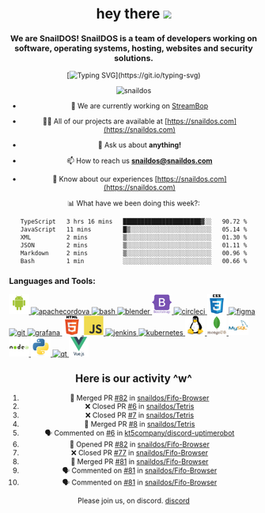 <h1 align="center">hey there <img src="https://media.giphy.com/media/hvRJCLFzcasrR4ia7z/giphy.gif" width="25px"></h1>
<h3 align="center">We are SnailDOS! SnailDOS is a team of developers working on software, operating systems, hosting, websites and security solutions.</h3>

<div align="center">

[![Typing SVG](https://readme-typing-svg.herokuapp.com?color=%23F7BD27&center=true&multiline=true&lines=We+love+coding!;We+support+open+source!;So%2C+check+our+repos+and+follow+us!+;Star+our+work!+It+keeps+us+motivated.)](https://git.io/typing-svg)

</div>

<p align="center"> <img src="https://komarev.com/ghpvc/?username=snaildos&label=Profile%20views&color=0e75b6&style=flat" alt="snaildos" /> </p>

<div align="center">

- 🔭 We are currently working on [StreamBop](https://snaildos.com/streambop)

- 👨‍💻 All of our projects are available at [https://snaildos.com](https://snaildos.com)

- 💬 Ask us about **anything!**

- 📫 How to reach us **snaildos@snaildos.com**

- 📄 Know about our experiences [https://snaildos.com](https://snaildos.com)
</div>

<p align="center">📊 What have we been doing this week?:</p>

<div align="center">

<!--START_SECTION:waka-->

```text
TypeScript   3 hrs 16 mins   ██████████████████████▓░░   90.72 %
JavaScript   11 mins         █▒░░░░░░░░░░░░░░░░░░░░░░░   05.14 %
XML          2 mins          ▒░░░░░░░░░░░░░░░░░░░░░░░░   01.30 %
JSON         2 mins          ▒░░░░░░░░░░░░░░░░░░░░░░░░   01.11 %
Markdown     2 mins          ▒░░░░░░░░░░░░░░░░░░░░░░░░   00.96 %
Bash         1 min           ░░░░░░░░░░░░░░░░░░░░░░░░░   00.66 %
```

<!--END_SECTION:waka-->

</div>

<div align="center">

<h3 align="left">Languages and Tools:</h3>
<p align="left"> <a href="https://developer.android.com" target="_blank"> <img src="https://raw.githubusercontent.com/devicons/devicon/master/icons/android/android-original-wordmark.svg" alt="android" width="40" height="40"/> </a> <a href="https://cordova.apache.org/" target="_blank"> <img src="https://www.vectorlogo.zone/logos/apache_cordova/apache_cordova-icon.svg" alt="apachecordova" width="40" height="40"/> </a> <a href="https://www.gnu.org/software/bash/" target="_blank"> <img src="https://www.vectorlogo.zone/logos/gnu_bash/gnu_bash-icon.svg" alt="bash" width="40" height="40"/> </a> <a href="https://www.blender.org/" target="_blank"> <img src="https://download.blender.org/branding/community/blender_community_badge_white.svg" alt="blender" width="40" height="40"/> </a> <a href="https://getbootstrap.com" target="_blank"> <img src="https://raw.githubusercontent.com/devicons/devicon/master/icons/bootstrap/bootstrap-plain-wordmark.svg" alt="bootstrap" width="40" height="40"/> </a> <a href="https://circleci.com" target="_blank"> <img src="https://www.vectorlogo.zone/logos/circleci/circleci-icon.svg" alt="circleci" width="40" height="40"/> </a> <a href="https://www.w3schools.com/css/" target="_blank"> <img src="https://raw.githubusercontent.com/devicons/devicon/master/icons/css3/css3-original-wordmark.svg" alt="css3" width="40" height="40"/> </a> <a href="https://www.figma.com/" target="_blank"> <img src="https://www.vectorlogo.zone/logos/figma/figma-icon.svg" alt="figma" width="40" height="40"/> </a> <a href="https://git-scm.com/" target="_blank"> <img src="https://www.vectorlogo.zone/logos/git-scm/git-scm-icon.svg" alt="git" width="40" height="40"/> </a> <a href="https://grafana.com" target="_blank"> <img src="https://www.vectorlogo.zone/logos/grafana/grafana-icon.svg" alt="grafana" width="40" height="40"/> </a> <a href="https://www.w3.org/html/" target="_blank"> <img src="https://raw.githubusercontent.com/devicons/devicon/master/icons/html5/html5-original-wordmark.svg" alt="html5" width="40" height="40"/> </a> <a href="https://developer.mozilla.org/en-US/docs/Web/JavaScript" target="_blank"> <img src="https://raw.githubusercontent.com/devicons/devicon/master/icons/javascript/javascript-original.svg" alt="javascript" width="40" height="40"/> </a> <a href="https://www.jenkins.io" target="_blank"> <img src="https://www.vectorlogo.zone/logos/jenkins/jenkins-icon.svg" alt="jenkins" width="40" height="40"/> </a> <a href="https://kubernetes.io" target="_blank"> <img src="https://www.vectorlogo.zone/logos/kubernetes/kubernetes-icon.svg" alt="kubernetes" width="40" height="40"/> </a> <a href="https://www.linux.org/" target="_blank"> <img src="https://raw.githubusercontent.com/devicons/devicon/master/icons/linux/linux-original.svg" alt="linux" width="40" height="40"/> </a> <a href="https://www.mongodb.com/" target="_blank"> <img src="https://raw.githubusercontent.com/devicons/devicon/master/icons/mongodb/mongodb-original-wordmark.svg" alt="mongodb" width="40" height="40"/> </a> <a href="https://www.mysql.com/" target="_blank"> <img src="https://raw.githubusercontent.com/devicons/devicon/master/icons/mysql/mysql-original-wordmark.svg" alt="mysql" width="40" height="40"/> </a> <a href="https://nodejs.org" target="_blank"> <img src="https://raw.githubusercontent.com/devicons/devicon/master/icons/nodejs/nodejs-original-wordmark.svg" alt="nodejs" width="40" height="40"/> </a> <a href="https://www.python.org" target="_blank"> <img src="https://raw.githubusercontent.com/devicons/devicon/master/icons/python/python-original.svg" alt="python" width="40" height="40"/> </a> <a href="https://www.qt.io/" target="_blank"> <img src="https://upload.wikimedia.org/wikipedia/commons/0/0b/Qt_logo_2016.svg" alt="qt" width="40" height="40"/> </a> <a href="https://vuejs.org/" target="_blank"> <img src="https://raw.githubusercontent.com/devicons/devicon/master/icons/vuejs/vuejs-original-wordmark.svg" alt="vuejs" width="40" height="40"/> </a> </p>

## Here is our activity ^w^
<!--START_SECTION:activity-->
1. 🎉 Merged PR [#82](https://github.com/snaildos/Fifo-Browser/pull/82) in [snaildos/Fifo-Browser](https://github.com/snaildos/Fifo-Browser)
2. ❌ Closed PR [#6](https://github.com/snaildos/Tetris/pull/6) in [snaildos/Tetris](https://github.com/snaildos/Tetris)
3. ❌ Closed PR [#7](https://github.com/snaildos/Tetris/pull/7) in [snaildos/Tetris](https://github.com/snaildos/Tetris)
4. 🎉 Merged PR [#8](https://github.com/snaildos/Tetris/pull/8) in [snaildos/Tetris](https://github.com/snaildos/Tetris)
5. 🗣 Commented on [#6](https://github.com/kt5company/discord-uptimerobot/issues/6) in [kt5company/discord-uptimerobot](https://github.com/kt5company/discord-uptimerobot)
6. 💪 Opened PR [#82](https://github.com/snaildos/Fifo-Browser/pull/82) in [snaildos/Fifo-Browser](https://github.com/snaildos/Fifo-Browser)
7. ❌ Closed PR [#77](https://github.com/snaildos/Fifo-Browser/pull/77) in [snaildos/Fifo-Browser](https://github.com/snaildos/Fifo-Browser)
8. 🎉 Merged PR [#81](https://github.com/snaildos/Fifo-Browser/pull/81) in [snaildos/Fifo-Browser](https://github.com/snaildos/Fifo-Browser)
9. 🗣 Commented on [#81](https://github.com/snaildos/Fifo-Browser/issues/81) in [snaildos/Fifo-Browser](https://github.com/snaildos/Fifo-Browser)
10. 🗣 Commented on [#81](https://github.com/snaildos/Fifo-Browser/issues/81) in [snaildos/Fifo-Browser](https://github.com/snaildos/Fifo-Browser)
<!--END_SECTION:activity-->

Please join us, on discord.
[discord](https://invite.gg/snaildos)

</div>
